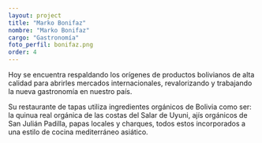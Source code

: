 ```yaml
---
layout: project
title: "Marko Bonifaz"
nombre: "Marko Bonifaz"
cargo: "Gastronomía"
foto_perfil: bonifaz.png
order: 4
---
```


Hoy se encuentra respaldando los orígenes de productos bolivianos de alta calidad para abrirles mercados internacionales, revalorizando y trabajando la nueva gastronomía en nuestro país.

Su restaurante de tapas utiliza ingredientes orgánicos de Bolivia como ser: la quinua real orgánica de las costas del Salar de Uyuni, ajís orgánicos de San Julián Padilla, papas locales y charques, todos estos incorporados a una estilo de cocina mediterráneo asiático.